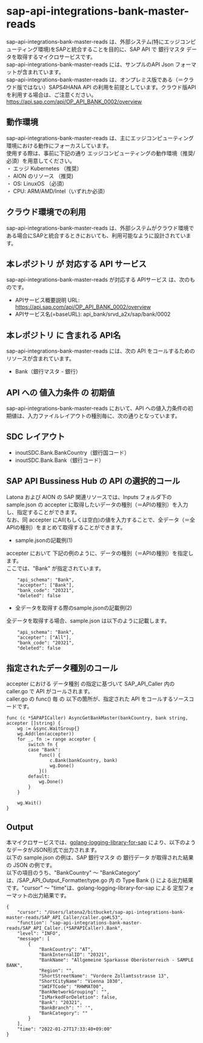 # sap-api-integrations-bank-master-reads  
sap-api-integrations-bank-master-reads は、外部システム(特にエッジコンピューティング環境)をSAPと統合することを目的に、SAP API で 銀行マスタ データを取得するマイクロサービスです。  
sap-api-integrations-bank-master-reads には、サンプルのAPI Json フォーマットが含まれています。  
sap-api-integrations-bank-master-reads は、オンプレミス版である（＝クラウド版ではない）SAPS4HANA API の利用を前提としています。クラウド版APIを利用する場合は、ご注意ください。  
https://api.sap.com/api/OP_API_BANK_0002/overview  

## 動作環境
sap-api-integrations-bank-master-reads は、主にエッジコンピューティング環境における動作にフォーカスしています。   
使用する際は、事前に下記の通り エッジコンピューティングの動作環境（推奨/必須）を用意してください。   
・ エッジ Kubernetes （推奨）    
・ AION のリソース （推奨)    
・ OS: LinuxOS （必須）    
・ CPU: ARM/AMD/Intel（いずれか必須） 

## クラウド環境での利用  
sap-api-integrations-bank-master-reads は、外部システムがクラウド環境である場合にSAPと統合するときにおいても、利用可能なように設計されています。  

## 本レポジトリ が 対応する API サービス
sap-api-integrations-bank-master-reads が対応する APIサービス は、次のものです。

* APIサービス概要説明 URL: https://api.sap.com/api/OP_API_BANK_0002/overview  
* APIサービス名(=baseURL): api_bank/srvd_a2x/sap/bank/0002

## 本レポジトリ に 含まれる API名
sap-api-integrations-bank-master-reads には、次の API をコールするためのリソースが含まれています。  

* Bank（銀行マスタ - 銀行）

## API への 値入力条件 の 初期値
sap-api-integrations-bank-master-reads において、API への値入力条件の初期値は、入力ファイルレイアウトの種別毎に、次の通りとなっています。  

## SDC レイアウト

* inoutSDC.Bank.BankCountry（銀行国コード）
* inoutSDC.Bank.Bank（銀行コード）

## SAP API Bussiness Hub の API の選択的コール

Latona および AION の SAP 関連リソースでは、Inputs フォルダ下の sample.json の accepter に取得したいデータの種別（＝APIの種別）を入力し、指定することができます。  
なお、同 accepter にAll(もしくは空白)の値を入力することで、全データ（＝全APIの種別）をまとめて取得することができます。  

* sample.jsonの記載例(1)  

accepter において 下記の例のように、データの種別（＝APIの種別）を指定します。  
ここでは、"Bank" が指定されています。    
  
```
	"api_schema": "Bank",
	"accepter": ["Bank"],
	"bank_code": "20321",
	"deleted": false
```
  
* 全データを取得する際のsample.jsonの記載例(2)  

全データを取得する場合、sample.json は以下のように記載します。  

```
	"api_schema": "Bank",
	"accepter": ["All"],
	"bank_code": "20321",
	"deleted": false
```
## 指定されたデータ種別のコール

accepter における データ種別 の指定に基づいて SAP_API_Caller 内の caller.go で API がコールされます。  
caller.go の func() 毎 の 以下の箇所が、指定された API をコールするソースコードです。  

```
func (c *SAPAPICaller) AsyncGetBankMaster(bankCountry, bank string, accepter []string) {
	wg := &sync.WaitGroup{}
	wg.Add(len(accepter))
	for _, fn := range accepter {
		switch fn {
		case "Bank":
			func() {
				c.Bank(bankCountry, bank)
				wg.Done()
			}()
		default:
			wg.Done()
		}
	}

	wg.Wait()
}
```

## Output  
本マイクロサービスでは、[golang-logging-library-for-sap](https://github.com/latonaio/golang-logging-library-for-sap) により、以下のようなデータがJSON形式で出力されます。  
以下の sample.json の例は、SAP 銀行マスタ の 銀行データ が取得された結果の JSON の例です。  
以下の項目のうち、"BankCountry" ～ "BankCategory" は、/SAP_API_Output_Formatter/type.go 内 の Type Bank {} による出力結果です。"cursor" ～ "time"は、golang-logging-library-for-sap による 定型フォーマットの出力結果です。  

```
{
	"cursor": "/Users/latona2/bitbucket/sap-api-integrations-bank-master-reads/SAP_API_Caller/caller.go#L53",
	"function": "sap-api-integrations-bank-master-reads/SAP_API_Caller.(*SAPAPICaller).Bank",
	"level": "INFO",
	"message": [
		{
			"BankCountry": "AT",
			"BankInternalID": "20321",
			"BankName": "Allgemeine Sparkasse Oberösterreich - SAMPLE BANK",
			"Region": "",
			"ShortStreetName": "Vordere Zollamtsstrasse 13",
			"ShortCityName": "Vienna 1030",
			"SWIFTCode": "RHWMAT00",
			"BankNetworkGrouping": "",
			"IsMarkedForDeletion": false,
			"Bank": "20321",
			"BankBranch": "' '",
			"BankCategory": ""
		}
	],
	"time": "2022-01-27T17:33:40+09:00"
}
```

